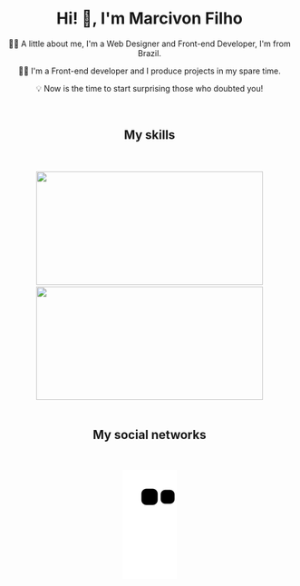 <div align="center">
  
  <h1>Hi! 👋, I'm Marcivon Filho</h1>
  <p>👨‍🎓 A little about me, I'm a Web Designer and Front-end Developer, I'm from Brazil.</p> 
  <p>👩‍💻 I'm a Front-end developer and I produce projects in my spare time.</p>
  <p>💡 Now is the time to start surprising those who doubted you!</p>
  <br>
  
  <h2>My skills</h2>
  <img src="https://img.shields.io/badge/HTML5-E34F26?style=for-the-badge&logo=html5&logoColor=white" alt="">
  <img src="https://img.shields.io/badge/CSS3-1572B6?style=for-the-badge&logo=css3&logoColor=white" alt="">
  <img src="https://img.shields.io/badge/JavaScript-323330?style=for-the-badge&logo=javascript&logoColor=F7DF1E" alt="">
  <img src="https://img.shields.io/badge/React-20232A?style=for-the-badge&logo=react&logoColor=61DAFB" alt="">
  <img src="https://img.shields.io/badge/React_Native-20232A?style=for-the-badge&logo=react&logoColor=61DAFB" alt="">
  <img src="https://img.shields.io/badge/Node.js-339933?style=for-the-badge&logo=nodedotjs&logoColor=white" alt="">
  <img src="https://img.shields.io/badge/Java-ED8B00?style=for-the-badge&logo=java&logoColor=white" alt="">
  <img src="https://img.shields.io/badge/MySQL-005C84?style=for-the-badge&logo=mysql&logoColor=white" alt="">
  <img src="https://img.shields.io/badge/PostgreSQL-316192?style=for-the-badge&logo=postgresql&logoColor=white" alt="">
  <img src="https://img.shields.io/badge/Figma-F24E1E?style=for-the-badge&logo=figma&logoColor=white" alt="">
  <div align="center" ><br>
    <a href="https://github.com/marcivonfilho" style="text-decoration: none;">
    <img width="400em" height="200em" src="https://github-readme-stats.vercel.app/api?username=MarcivonFilho&show_icons=true&theme=tokyonight&include_all_commits=true&count_private=true"/>
    <img width="400em" height="200em" src="https://github-readme-stats.vercel.app/api/top-langs/?username=MarcivonFilho&layout=compact&langs_count=7&theme=tokyonight"/>
    </a>
  </div>
  <br>
 
  <h2>My social networks</h2>
<a href="https://www.instagram.com/marcivon_filho/" target="_blank"><img src="https://img.shields.io/badge/Instagram-E4405F?style=for-the-badge&logo=instagram&logoColor=white" alt=""></a> 
<a href="https://www.linkedin.com/in/marcivonfilho/" target="_blank"><img src="https://img.shields.io/badge/LinkedIn-0077B5?style=for-the-badge&logo=linkedin&logoColor=white" alt=""></a>
<a href=mailto:marcivon71@gmail.com target="_blank"><img src="https://img.shields.io/badge/Gmail-D14836?style=for-the-badge&logo=gmail&logoColor=white" alt=""></a>
<!-- <a href="https://www.facebook.com/profile.php?id=100050680572102"><img src="https://img.shields.io/badge/Facebook-1877F2?style=for-the-badge&logo=facebook&logoColor=white" alt=""></a> 
<a target="_blank" href="https://www.behance.net/danielfilipw"><img src="https://img.shields.io/badge/-Behance-blue?style=for-the-badge&logo=behance&logoColor=white" alt=""></a>
<a target="_blank" href="https://www.youtube.com/channel/UCWFI5HN35DC7kw-D4GZ1d4w"><img src="https://img.shields.io/badge/YouTube-FF0000?style=for-the-badge&logo=youtube&logoColor=white" alt=""></a>
<a target="_blank" href="https://daniel-kitanaxi-filipe.itch.io/"><img src="https://img.shields.io/badge/Itch.io-FA5C5C?style=for-the-badge&logo=itchdotio&logoColor=white" alt=""></a> -->
<br>
  
  ![Snake animation](https://github.com/HerculesCamara/HerculesCamara/blob/output/github-contribution-grid-snake.svg)
  
</div>
